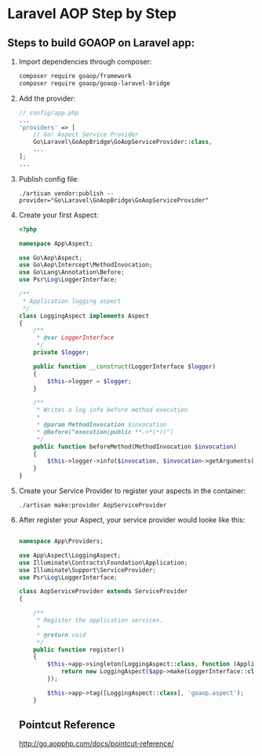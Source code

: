 # Laravel AOP Step by Step

## Steps to build GOAOP on Laravel app:

1. Import dependencies through composer:

   ```sh
   composer require goaop/framework
   composer require goaop/goaop-laravel-bridge
   ```

2. Add the provider:

   ```php
   // config/app.php
   ...
   'providers' => [
       // Go! Aspect Service Provider
       Go\Laravel\GoAopBridge\GoAopServiceProvider::class,
       ...
   ];
   ...
   ```

3. Publish config file:

   ```Shell
   ./artisan vendor:publish --provider="Go\Laravel\GoAopBridge\GoAopServiceProvider"
   ```

4. Create your first Aspect:

   ```php
   <?php

   namespace App\Aspect;

   use Go\Aop\Aspect;
   use Go\Aop\Intercept\MethodInvocation;
   use Go\Lang\Annotation\Before;
   use Psr\Log\LoggerInterface;

   /**
    * Application logging aspect
    */
   class LoggingAspect implements Aspect
   {
       /**
        * @var LoggerInterface
        */
       private $logger;

       public function __construct(LoggerInterface $logger)
       {
           $this->logger = $logger;
       }

       /**
        * Writes a log info before method execution
        *
        * @param MethodInvocation $invocation
        * @Before("execution(public **->*(*))")
        */
       public function beforeMethod(MethodInvocation $invocation)
       {
           $this->logger->info($invocation, $invocation->getArguments());
       }
   }
   ```

5. Create your Service Provider to register your aspects in the container:

   ```shell
   ./artisan make:provider AopServiceProvider
   ```

6. After register your Aspect, your service provider would looke like this:

   ```php

   namespace App\Providers;

   use App\Aspect\LoggingAspect;
   use Illuminate\Contracts\Foundation\Application;
   use Illuminate\Support\ServiceProvider;
   use Psr\Log\LoggerInterface;

   class AopServiceProvider extends ServiceProvider
   {

       /**
        * Register the application services.
        *
        * @return void
        */
       public function register()
       {
           $this->app->singleton(LoggingAspect::class, function (Application $app) {
               return new LoggingAspect($app->make(LoggerInterface::class));
           });

           $this->app->tag([LoggingAspect::class], 'goaop.aspect');
       }
   ```

   ## Pointcut Reference

   http://go.aopphp.com/docs/pointcut-reference/


